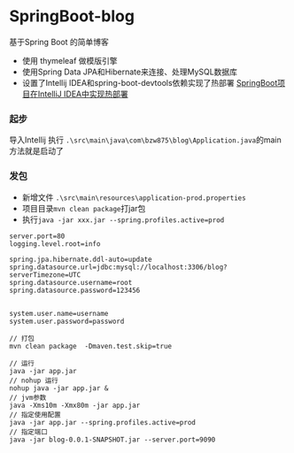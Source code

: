 # SpringBoot-blog
基于Spring Boot 的简单博客

* 使用 thymeleaf 做模版引擎
* 使用Spring Data JPA和Hibernate来连接、处理MySQL数据库
* 设置了Intellij IDEA和spring-boot-devtools依赖实现了热部署 [SpringBoot项目在IntelliJ IDEA中实现热部署](https://blog.csdn.net/My_Chen_Suo_Zhang/article/details/69396808)

### 起步
导入Intellij 执行 `.\src\main\java\com\bzw875\blog\Application.java`的main方法就是启动了





### 发包
+ 新增文件 `.\src\main\resources\application-prod.properties` 
+ 项目目录`mvn clean package`打jar包
+ 执行`java -jar xxx.jar --spring.profiles.active=prod`

``` # application-prod.properties 文件
server.port=80
logging.level.root=info

spring.jpa.hibernate.ddl-auto=update
spring.datasource.url=jdbc:mysql://localhost:3306/blog?serverTimezone=UTC
spring.datasource.username=root
spring.datasource.password=123456


system.user.name=username
system.user.password=password
``` 

```
// 打包
mvn clean package  -Dmaven.test.skip=true

// 运行
java -jar app.jar
// nohup 运行
nohup java -jar app.jar &
// jvm参数
java -Xms10m -Xmx80m -jar app.jar
// 指定使用配置
java -jar app.jar --spring.profiles.active=prod
// 指定端口
java -jar blog-0.0.1-SNAPSHOT.jar --server.port=9090
```